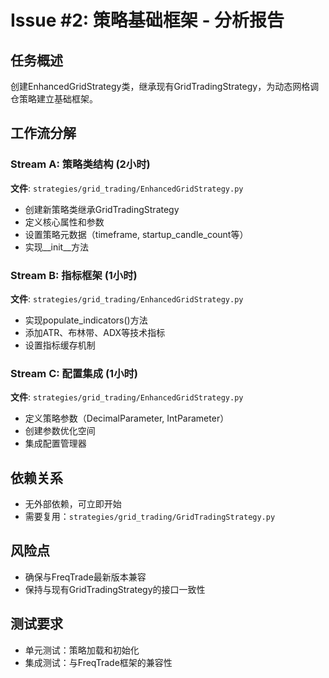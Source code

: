 # Issue #2: 策略基础框架 - 分析报告

## 任务概述
创建EnhancedGridStrategy类，继承现有GridTradingStrategy，为动态网格调仓策略建立基础框架。

## 工作流分解

### Stream A: 策略类结构 (2小时)
**文件**: `strategies/grid_trading/EnhancedGridStrategy.py`
- 创建新策略类继承GridTradingStrategy
- 定义核心属性和参数
- 设置策略元数据（timeframe, startup_candle_count等）
- 实现__init__方法

### Stream B: 指标框架 (1小时)
**文件**: `strategies/grid_trading/EnhancedGridStrategy.py`
- 实现populate_indicators()方法
- 添加ATR、布林带、ADX等技术指标
- 设置指标缓存机制

### Stream C: 配置集成 (1小时)
**文件**: `strategies/grid_trading/EnhancedGridStrategy.py`
- 定义策略参数（DecimalParameter, IntParameter）
- 创建参数优化空间
- 集成配置管理器

## 依赖关系
- 无外部依赖，可立即开始
- 需要复用：`strategies/grid_trading/GridTradingStrategy.py`

## 风险点
- 确保与FreqTrade最新版本兼容
- 保持与现有GridTradingStrategy的接口一致性

## 测试要求
- 单元测试：策略加载和初始化
- 集成测试：与FreqTrade框架的兼容性